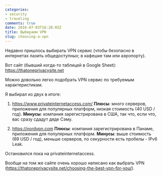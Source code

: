 ```yaml
---
categories:
- security
- traveling
comments: true
date: 2016-07-03T16:28:03Z
title: Выбираем VPN
slug: choosing-a-vpn
---
```


Недавно пришлось выбирать VPN сервис (чтобы безопасно в интернетах лазить общедоступных; в кафешке там или аэропорту).

<!--more-->

Вот сайт (бывший когда-то таблицей в Google Sheet): https://thatoneprivacysite.net

Можно довольно легко подобрать VPN сервис по требуемым характеристикам.

Я выбирал из двух в итоге:

1. https://www.privateinternetaccess.com/
   **Плюсы**: много серверов, приложения для популярных платформ, низкая стоимость (40 USD / год).
   **Минусы**: компания зарегистрирована в США, так что, если что, вас сразу сдадут дяде Сэму.

2. https://nordvpn.com
   **Плюсы**: компания зарегистрирована в Панаме, приложения для популярных платформ.
   **Минусы**: выше стоимость (69 USD / год), меньше серверов, по секурности есть пробелы - IPv6 Leak.

Остановился пока на privateinternetaccess.

Вообще на том же сайте очень хорошо написано как выбрать VPN (https://thatoneprivacysite.net/choosing-the-best-vpn-for-you/).
